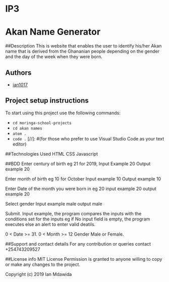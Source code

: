# IP3
# Akan Name Generator

##Description
This is website that enables the user to identify his/her Akan name that is derived from the Ghananian people depending on the gender and the day of the week when they were born.
## Authors
- [ian1017](https://github.com/ian1017)

## Project setup instructions
To start using this project use the following commands:

- `cd moringa-school-projects`
- `cd akan names`
- `atom .`
-  `code .` [//]: #(for those who prefer to use Visual Studio Code as your text editor)

##Technologies Used
HTML
CSS
Javascript

##BDD
Enter century of birth eg 21 for 2019, Input Example 20 Output example 20

Enter month of birth eg 10 for October Input example 10 Output example 10

Enter Date of the month you were born in eg 20 input example 20 output example 20

Select gender Input example male output male

Submit. Input example, the program compares the inputs with the conditions set for the inputs eg if No input field is empty, the program executes else an alert to enter valid deatils.

0 < Date >= 31.
0 < Month >= 12
Gender Male or Female.

##Support and contact details
For any contribution or queries contact +254743209527

##License info
MIT License
Permission is granted to anyone willing to copy or make any changes to the project.

Copyright (c) 2019 Ian Mdawida
